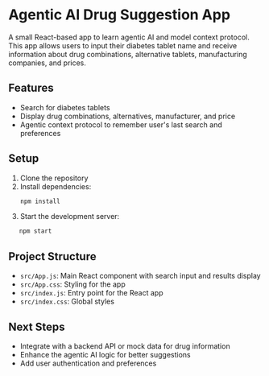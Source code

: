 # Agentic AI Drug Suggestion App

A small React-based app to learn agentic AI and model context protocol. This app allows users to input their diabetes tablet name and receive information about drug combinations, alternative tablets, manufacturing companies, and prices.

## Features

- Search for diabetes tablets
- Display drug combinations, alternatives, manufacturer, and price
- Agentic context protocol to remember user's last search and preferences

## Setup

1. Clone the repository
2. Install dependencies:
   ```bash
   npm install
   ```
3. Start the development server:
```bash
   npm start
   ```

## Project Structure

- `src/App.js`: Main React component with search input and results display
- `src/App.css`: Styling for the app
- `src/index.js`: Entry point for the React app
- `src/index.css`: Global styles

## Next Steps

- Integrate with a backend API or mock data for drug information
- Enhance the agentic AI logic for better suggestions
- Add user authentication and preferences
